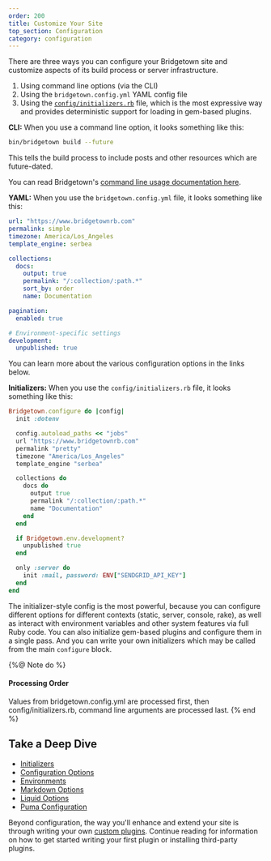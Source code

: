 ```yaml
---
order: 200
title: Customize Your Site
top_section: Configuration
category: configuration
---
```


There are three ways you can configure your Bridgetown site and customize aspects of its build process or server infrastructure.

1. Using command line options (via the CLI)
2. Using the `bridgetown.config.yml` YAML config file
3. Using the [`config/initializers.rb`](/docs/configuration/initializers) file, which is the most expressive way and provides deterministic support for loading in gem-based plugins.

**CLI:** When you use a command line option, it looks something like this:

```sh
bin/bridgetown build --future
```

This tells the build process to include posts and other resources which are future-dated.

You can read Bridgetown's [command line usage documentation here](/docs/command-line-usage).

**YAML:** When you use the `bridgetown.config.yml` file, it looks something like this:

```yaml
url: "https://www.bridgetownrb.com"
permalink: simple
timezone: America/Los_Angeles
template_engine: serbea

collections:
  docs:
    output: true
    permalink: "/:collection/:path.*"
    sort_by: order
    name: Documentation

pagination:
  enabled: true

# Environment-specific settings
development:
  unpublished: true
```

You can learn more about the various configuration options in the links below.

**Initializers:** When you use the `config/initializers.rb` file, it looks something like this:

```ruby
Bridgetown.configure do |config|
  init :dotenv

  config.autoload_paths << "jobs"
  url "https://www.bridgetownrb.com"
  permalink "pretty"
  timezone "America/Los_Angeles"
  template_engine "serbea"

  collections do
    docs do
      output true
      permalink "/:collection/:path.*"
      name "Documentation"
    end
  end

  if Bridgetown.env.development?
    unpublished true
  end

  only :server do
    init :mail, password: ENV["SENDGRID_API_KEY"]
  end
end
```

The initializer-style config is the most powerful, because you can configure different options for different contexts (static, server, console, rake), as well as interact with environment variables and other system features via full Ruby code. You can also initialize gem-based plugins and configure them in a single pass. And you can write your own initializers which may be called from the main `configure` block.

{%@ Note do %}
  #### Processing Order

Values from bridgetown.config.yml are processed first, then config/initializers.rb, command line arguments are processed last.
{% end %}

## Take a Deep Dive

* [Initializers](/docs/configuration/initializers)
* [Configuration Options](/docs/configuration/options)
* [Environments](/docs/configuration/environments)
* [Markdown Options](/docs/configuration/markdown)
* [Liquid Options](/docs/configuration/liquid)
* [Puma Configuration](/docs/configuration/puma)

Beyond configuration, the way you'll enhance and extend your site is through writing your own [custom plugins](/docs/plugins). Continue reading for information on how to get started writing your first plugin or installing third-party plugins.